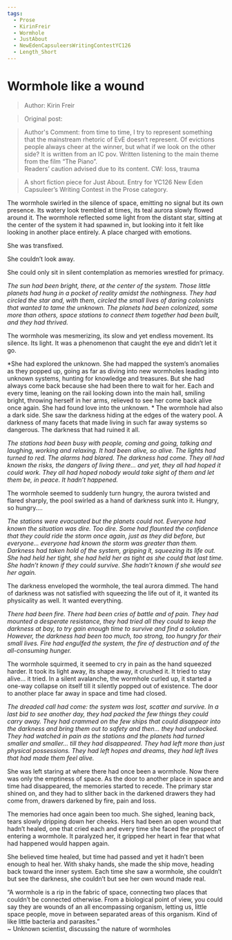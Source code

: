 ```yaml
---
tags:
  - Prose
  - KirinFreir
  - Wormhole
  - JustAbout
  - NewEdenCapsuleersWritingContestYC126
  - Length_Short
---
```


# Wormhole like a wound

> Author: Kirin Freir

> Original post:

> Author's Comment: from time to time, I try to represent something that the mainstream rhetoric of EvE doesn’t represent. Of evictions people always cheer at the winner, but what if we look on the other side? It is written from an IC pov. Written listening to the main theme from the film “The Piano”.<br>Readers’ caution advised due to its content. CW: loss, trauma

> A short fiction piece for Just About. Entry for YC126 New Eden Capsuleer’s Writing Contest in the Prose category.


The wormhole swirled in the silence of space, emitting no signal but its own presence. Its watery look trembled at times, its teal aurora slowly flowed around it. The wormhole reflected some light from the distant star, sitting at the center of the system it had spawned in, but looking into it felt like looking in another place entirely.
A place charged with emotions.

She was transfixed.

She couldn’t look away.

She could only sit in silent contemplation as memories wrestled for primacy.

*The sun had been bright, there, at the center of the system. Those little planets had hung in a pocket of reality amidst the nothingness. They had circled the star and, with them, circled the small lives of daring colonists that wanted to tame the unknown. The planets had been colonized, some more than others, space stations to connect them together had been built, and they had thrived.*

The wormhole was mesmerizing, its slow and yet endless movement. Its silence. Its light. It was a phenomenon that caught the eye and didn’t let it go.

*She had explored the unknown. She had mapped the system’s anomalies as they popped up, going as far as diving into new wormholes leading into unknown systems, hunting for knowledge and treasures. But she had always come back because she had been there to wait for her. Each and every time, leaning on the rail looking down into the main hall, smiling bright, throwing herself in her arms, relieved to see her come back alive once again. She had found love into the unknown.
*
The wormhole had also a dark side. She saw the darkness hiding at the edges of the watery pool. A darkness of many facets that made living in such far away systems so dangerous. The darkness that had ruined it all.

*The stations had been busy with people, coming and going, talking and laughing, working and relaxing. It had been alive, so alive. The lights had turned to red. The alarms had blared. The darkness had come. They all had known the risks, the dangers of living there… and yet, they all had hoped it could work. They all had hoped nobody would take sight of them and let them be, in peace. It hadn’t happened.*

The wormhole seemed to suddenly turn hungry, the aurora twisted and flared sharply, the pool swirled as a hand of darkness sunk into it. Hungry, so hungry....

*The stations were evacuated but the planets could not. Everyone had known the situation was dire. Too dire. Some had flaunted the confidence that they could ride the storm once again, just as they did before, but everyone… everyone had known the storm was greater than them. Darkness had taken hold of the system, gripping it, squeezing its life out. She had held her tight, she had held her as tight as she could that last time. She hadn’t known if they could survive. She hadn’t known if she would see her again.*

The darkness enveloped the wormhole, the teal aurora dimmed. The hand of darkness was not satisfied with squeezing the life out of it, it wanted its physicality as well. It wanted everything.

*There had been fire. There had been cries of battle and of pain. They had mounted a desperate resistance, they had tried all they could to keep the darkness at bay, to try gain enough time to survive and find a solution. However, the darkness had been too much, too strong, too hungry for their small lives. Fire had engulfed the system, the fire of destruction and of the all-consuming hunger.*

The wormhole squirmed, it seemed to cry in pain as the hand squeezed harder. It took its light away, its shape away, it crushed it. It tried to stay alive… it tried. In a silent avalanche, the wormhole curled up, it started a one-way collapse on itself till it silently popped out of existence. The door to another place far away in space and time had closed.

*The dreaded call had come: the system was lost, scatter and survive. In a last bid to see another day, they had packed the few things they could carry away. They had crammed on the few ships that could disappear into the darkness and bring them out to safety and then… they had undocked. They had watched in pain as the stations and the planets had turned smaller and smaller… till they had disappeared. They had left more than just physical possessions. They had left hopes and dreams, they had left lives that had made them feel alive.*

She was left staring at where there had once been a wormhole. Now there was only the emptiness of space. As the door to another place in space and time had disappeared, the memories started to recede. The primary star shined on, and they had to slither back in the darkened drawers they had come from, drawers darkened by fire, pain and loss.

The memories had once again been too much. She sighed, leaning back, tears slowly dripping down her cheeks. Hers had been an open wound that hadn’t healed, one that cried each and every time she faced the prospect of entering a wormhole. It paralyzed her, it gripped her heart in fear that what had happened would happen again.

She believed time healed, but time had passed and yet it hadn’t been enough to heal her. With shaky hands, she made the ship move, heading back toward the inner system. Each time she saw a wormhole, she couldn’t but see the darkness, she couldn’t but see her own wound made real.

“A wormhole is a rip in the fabric of space, connecting two places that couldn’t be connected otherwise. From a biological point of view, you could say they are wounds of an all encompassing organism, letting us, little space people, move in between separated areas of this organism. Kind of like little bacteria and parasites.”<br>
~ Unknown scientist, discussing the nature of wormholes
